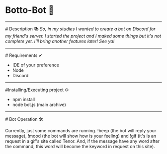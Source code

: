 # Botto-Bot 🤖
<hr>
# Description 📚
<i>So, in my studies I wanted to create a bot on Discord for my friend's server. I started the project and I maked some things but it's not complete yet. I'll bring another features later! See ya!</i>
<hr>
# Requirements ✔ <br>
<ul>
  <li>IDE of your preference</li>
  <li>Node</li>
  <li>Discord</li>
</ul>
<hr>
#Installing/Executing project ⚙ <br>
<ul>
  <li>npm install</li>
  <li>node bot.js (main archive)</li>
</ul>
<hr>
# Bot Operation 🛠
<br>
<p>Currently, just some commands are running. !beep (the bot will reply your message), !mood (the bot will show how is your feeling) and !gif (it's is an request in
a gif's site called Tenor. And, if the message have any word after the command, this word will become the keyword in request on this site).</p>
